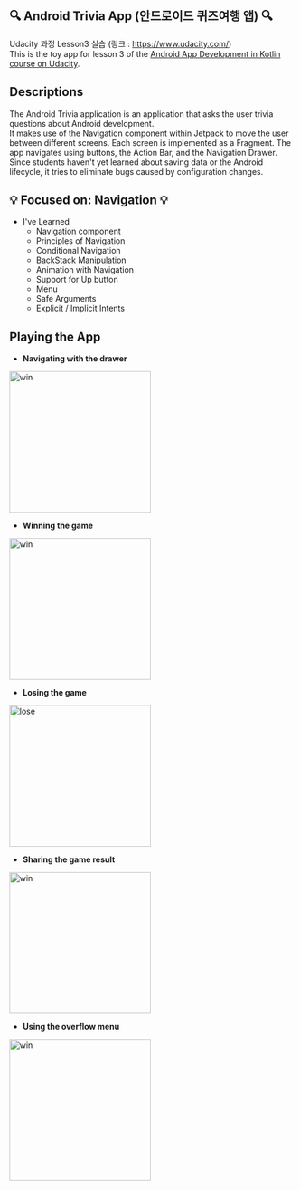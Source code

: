 ## :mag: Android Trivia App (안드로이드 퀴즈여행 앱) :mag:
Udacity 과정 Lesson3 실습 (링크 : https://www.udacity.com/) <br>
This is the toy app for lesson 3 of the [Android App Development in Kotlin course on Udacity](https://www.udacity.com/course/developing-android-apps-with-kotlin--ud9012).


## Descriptions
The Android Trivia application is an application that asks the user trivia questions about Android development.  
It makes use of the Navigation component within Jetpack to move the user between different screens.  Each screen is implemented as a Fragment.
The app navigates using buttons, the Action Bar, and the Navigation Drawer.
Since students haven't yet learned about saving data or the Android lifecycle, it tries to eliminate bugs caused by configuration changes. 
<br>

## :bulb: Focused on: Navigation :bulb:
* I've Learned
  * Navigation component
  * Principles of Navigation
  * Conditional Navigation
  * BackStack Manipulation
  * Animation with Navigation
  * Support for Up button
  * Menu
  * Safe Arguments
  * Explicit / Implicit Intents

## Playing the App

- <b>Navigating with the drawer</b>
<img width="250" alt = "win" src = "https://user-images.githubusercontent.com/64389362/92683757-ad706d80-f36e-11ea-9f4d-671f967deb30.gif">
<br>

- <b>Winning the game</b>
<img width="250" alt = "win" src = "https://user-images.githubusercontent.com/64389362/92683287-7483c900-f36d-11ea-8e29-3fdb6db1e53d.gif">
<br>

- <b>Losing the game</b>
<img width="250" alt = "lose" src = "https://user-images.githubusercontent.com/64389362/92683558-2ae7ae00-f36e-11ea-8270-dd553bd71fac.gif">
<br>

- <b>Sharing the game result</b>
<img width="250" alt = "win" src = "https://user-images.githubusercontent.com/64389362/92684400-59ff1f00-f370-11ea-8ffc-5cfdcb5c0e0f.gif">
<br>

- <b>Using the overflow menu</b>
<img width="250" alt = "win" src = "https://user-images.githubusercontent.com/64389362/92684559-b2362100-f370-11ea-97a1-4d340cba48da.gif">
